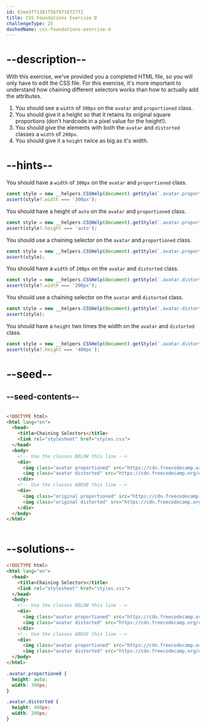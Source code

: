 ```yaml
---
id: 63ee3ff1381756f9716727f2
title: CSS Foundations Exercise D
challengeType: 25
dashedName: css-foundations-exercise-d
---
```


# --description--

With this exercise, we've provided you a completed HTML file, so you will only have to edit the CSS file. For this exercise, it's more important to understand how chaining different selectors works than how to actually add the attributes.

1. You should see a `width` of `300px` on the `avatar` and `proportioned` class.
1. You should give it a height so that it retains its original square proportions (don't hardcode in a pixel value for the height!).
1. You should give the elements with both the `avatar` and `distorted` classes a `width` of `200px`.
1. You should give it a `height` twice as big as it's width.

# --hints--

You should have a `width` of `300px` on the `avatar` and `proportioned` class.

```js
const style = new __helpers.CSSHelp(document).getStyle(`.avatar.proportioned`) || new __helpers.CSSHelp(document).getStyle(`.proportioned.avatar`);
assert(style?.width === '300px');
```

You should have a height of `auto` on the `avatar` and `proportioned` class.

```js
const style = new __helpers.CSSHelp(document).getStyle(`.avatar.proportioned`) || new __helpers.CSSHelp(document).getStyle(`.proportioned.avatar`)
assert(style?.height === 'auto');
```

You should use a chaining selector on the `avatar` and `proportioned` class.

```js
const style = new __helpers.CSSHelp(document).getStyle(`.avatar.proportioned`) || new __helpers.CSSHelp(document).getStyle(`.proportioned.avatar`);
assert(style);
```

You should have a `width` of `200px` on the `avatar` and `distorted` class.

```js
const style = new __helpers.CSSHelp(document).getStyle(`.avatar.distorted`) || new __helpers.CSSHelp(document).getStyle(`.distorted.avatar`);
assert(style?.width === '200px');
```

You should use a chaining selector on the `avatar` and `distorted` class.

```js
const style = new __helpers.CSSHelp(document).getStyle(`.avatar.distorted`) || new __helpers.CSSHelp(document).getStyle(`.distorted.avatar`);
assert(style);
```

You should have a `height` two times the width on the `avatar` and `distorted` class.

```js
const style = new __helpers.CSSHelp(document).getStyle(`.avatar.distorted`) || new __helpers.CSSHelp(document).getStyle(`.distorted.avatar`);
assert(style?.height === '400px');
```

# --seed--

## --seed-contents--

```css

```

```html
<!DOCTYPE html>
<html lang="en">
  <head>
    <title>Chaining Selectors</title>
    <link rel="stylesheet" href="styles.css">
  </head>
  <body>
    <!-- Use the classes BELOW this line -->
    <div>
      <img class="avatar proportioned" src="https://cdn.freecodecamp.org/curriculum/odin-project/css-foundations/css-foundations-01.jpg" alt="Two cute kittens">
      <img class="avatar distorted" src="https://cdn.freecodecamp.org/curriculum/odin-project/css-foundations/css-foundations-02.jpg" alt="Three cute kittens">
    </div>
    <!-- Use the classes ABOVE this line -->
    <div>
      <img class="original proportioned" src="https://cdn.freecodecamp.org/curriculum/odin-project/css-foundations/css-foundations-01.jpg" alt="Two cute kittens">
      <img class="original distorted" src="https://cdn.freecodecamp.org/curriculum/odin-project/css-foundations/css-foundations-02.jpg" alt="Three cute kittens">
    </div>
  </body>
</html>
```

```css

```

# --solutions--

```html
<!DOCTYPE html>
<html lang="en">
  <head>
    <title>Chaining Selectors</title>
    <link rel="stylesheet" href="styles.css">
  </head>
  <body>
    <!-- Use the classes BELOW this line -->
    <div>
      <img class="avatar proportioned" src="https://cdn.freecodecamp.org/curriculum/odin-project/css-foundations/css-foundations-01.jpg" alt="Two cute kittens">
      <img class="avatar distorted" src="https://cdn.freecodecamp.org/curriculum/odin-project/css-foundations/css-foundations-02.jpg" alt="Three cute kittens">
    </div>
    <!-- Use the classes ABOVE this line -->
    <div>
      <img class="avatar proportioned" src="https://cdn.freecodecamp.org/curriculum/odin-project/css-foundations/css-foundations-01.jpg" alt="Two cute kittens">
      <img class="avatar distorted" src="https://cdn.freecodecamp.org/curriculum/odin-project/css-foundations/css-foundations-02.jpg" alt="Three cute kittens">
  </body>
</html>
```

```css
.avatar.proportioned {
  height: auto;
  width: 300px;
}

.avatar.distorted {
  height: 400px;
  width: 200px;
}
```

